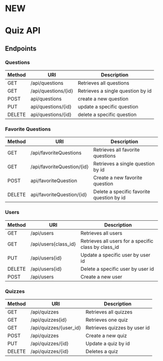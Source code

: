 # NEW
# Quiz API

## Endpoints

### Questions
| Method | URI | Description |
|---|---|---|
|GET|/api/questions|Retrieves all questions|
|GET|/api/questions/{id}|Retrieves a single question by id|
|POST|api/questions|create a new question|
|PUT|api/questions/{id}|update a specific question|
|DELETE|api/questions/{id}|delete a specific question|


### Favorite Questions
| Method | URI | Description |
|---|---|---|
|GET|/api/favoriteQuestions|Retrieves all favorite questions|
|GET|/api/favoriteQuestion/{id}|Retrieves a single question by id|
|POST|api/favoriteQuestion|Create a new favorite question|
|DELETE|api/favoriteQuestion/{id}|Delete a specific favorite question by id|


### Users
| Method | URI | Description |
|---|---|---|
|GET|/api/users|Retrieves all users|
|GET|/api/users{class_id}|Retrieves all users for a specific class by class_id|
|PUT|/api/users{id}|Update a specific user by user id|
|DELETE|/api/users{id}|Delete a specific user by user id|
|POST|/api/users|Create a new user|


### Quizzes
| Method | URI | Description |
|---|---|---|
|GET|/api/quizzes|Retrieves all quizzes|
|GET|/api/quizzes{id}|Retrieves one quiz|
|GET|/api/quizzes/{user_id}|Retrieves quizzes by user id|
|POST|/api/quizzes|Create a new quiz|
|PUT|/api/quizzes/{id}|Update a quiz by id|
|DELETE|/api/quizzes/{id}|Deletes a quiz|